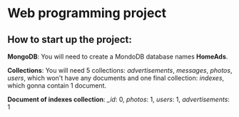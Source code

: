 # Web programming project

## How to start up the project:

**MongoDB**: You will need to create a MondoDB database names **HomeAds**.

**Collections**: You will need 5 collections: *advertisements*, *messages*, *photos*, *users*, which won't have any documents and one final collection: *indexes*, which gonna contain 1 document.

**Document of indexes collection**: *_id*: 0, *photos*: 1, *users*: 1, *advertisements*: 1
